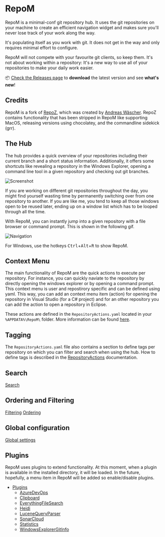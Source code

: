 # RepoM

RepoM is a minimal-conf git repository hub. It uses the git repositories on your machine to create an efficient navigation widget and makes sure you'll never lose track of your work along the way.

It's populating itself as you work with git. It does not get in the way and only requires minimal effort to configure.

RepoM will not compete with your favourite git clients, so keep them. It's not about working within a repository: It's a new way to use all of your repositories to make your daily work easier.

📦  [Check the Releases page](https://github.com/coenm/RepoM/releases) to **download** the latest version and see **what's new**!

## Credits

RepoM is a fork of [RepoZ](https://github.com/awaescher/RepoZ), which was created by [Andreas Wäscher](https://github.com/awaescher).
RepoZ contains functionality that has been stripped in RepoM like supporting MacOS, releasing versions using chocolatey, and the commandline sidekick (grr).

## The Hub

The hub provides a quick overview of your repositories including their current branch and a short status information. Additionally, it offers some shortcuts like revealing a repository in the Windows Explorer, opening a command line tool in a given repository and checking out git branches.

![Screenshot](https://raw.githubusercontent.com/awaescher/RepoZ/master/_doc/RepoZ-ReadMe-UI-Both.png)

If you are working on different git repositories throughout the day, you might find yourself wasting time by permanently switching over from one repository to another. If you are like me, you tend to keep all those windows open to be reused later, ending up on a window list which has to be looped through all the time.

With RepoM, you can instantly jump into a given repository with a file browser or command prompt. This is shown in the following gif.

![Navigation](https://raw.githubusercontent.com/awaescher/RepoZ/master/_doc/QuickNavigation.gif)

For Windows, use the hotkeys <kbd>Ctrl</kbd>+<kbd>Alt</kbd>+<kbd>R</kbd> to show RepoM.

<!--
To open a file browser, simply press <kbd>Return</kbd> on the keyboard once you selected a repository. To open a command prompt instead, hold <kbd>Ctrl</kbd> on Windows while pressing <kbd>Return</kbd>. These modifier keys will also work with mouse navigation.
-->
## Context Menu

The main functionality of RepoM are the quick actions to execute per repository. For instance, you can quickly naviate to the repository by directly opening the windows explorer or by opening a command prompt. This context menu is user and repostirory specific and can be defined using yaml. This way, you can add an context menu item (action) for opening the repository in Visual Studio (for a C# project) and for an other repository you can add the action to open a repository in Eclipse.

These actions are defined in the `RepositoryActions.yaml` located in your `%APPDATA%\RepoM\` folder. More information can be found [here](_doc/RepositoryActions.md).

## Tagging

The `RepositoryActions.yaml` file also contains a section to define tags per repository on which you can filter and search when using the hub. How to define tags is described in the [RepositoryActions](_doc/RepositoryActions.md) documentation.

## Search

[Search](_doc/Search.md)

## Ordering and Filtering

[Filtering](_doc/Filtering.md) [Ordering](_doc/Ordering.md)

## Global configuration

 [Global settings](_doc/Settings.md)

## Plugins

RepoM uses plugins to extend functionality. At this moment, when a plugin is available in the installed directory, it will be loaded. In the future, hopefully, a menu item in RepoM will be added so enable/disable plugins.

- [Plugins](_doc/Plugins.md)
  - [AzureDevOps](_doc/RepoM.Plugin.AzureDevOps.md)
  - [Clipboard](_doc/RepoM.Plugin.Clipboard.md)
  - [EverythingFileSearch](_doc/RepoM.Plugin.EverythingFileSearch.md)
  - [Heidi](_doc/RepoM.Plugin.Heidi.md)
  - [LuceneQueryParser](_doc/RepoM.Plugin.LuceneQueryParser.md)
  - [SonarCloud](_doc/RepoM.Plugin.SonarCloud.md)
  - [Statistics](_doc/RepoM.Plugin.Statistics.md)
  - [WindowsExplorerGitInfo](_doc/RepoM.Plugin.WindowsExplorerGitInfo.md)